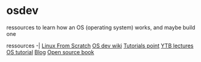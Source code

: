 # osdev
ressources to learn how an OS (operating system) works, and maybe build one

ressources
-|
[Linux From Scratch](http://www.linuxfromscratch.org/)
[OS dev wiki](https://wiki.osdev.org/Main_Page)
[Tutorials point](http://www.tutorialspoint.com/operating_system/)
[YTB lectures](https://www.youtube.com/playlist?list=PLhwVAYxlh5dsX6aOfVMZXS8MwKwBmwVM6)
[OS tutorial](https://github.com/cfenollosa/os-tutorial)
[Blog](http://createyourownos.blogspot.com/)
[Open source book](https://github.com/tuhdo/os01)
